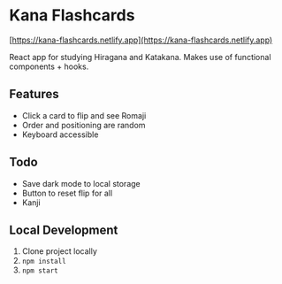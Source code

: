 <h1>Kana Flashcards</h1>

[https://kana-flashcards.netlify.app](https://kana-flashcards.netlify.app)

React app for studying Hiragana and Katakana. Makes use of functional components + hooks.

## Features

- Click a card to flip and see Romaji
- Order and positioning are random
- Keyboard accessible

## Todo

- Save dark mode to local storage
- Button to reset flip for all
- Kanji

## Local Development

1. Clone project locally
2. `npm install`
3. `npm start`